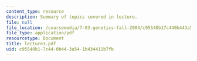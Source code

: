 ```yaml
---
content_type: resource
description: Summary of topics covered in lecture.
file: null
file_location: /coursemedia/7-03-genetics-fall-2004/c95540b17c440b443a541b434411b7fb_lecture3.pdf
file_type: application/pdf
resourcetype: Document
title: lecture3.pdf
uid: c95540b1-7c44-0b44-3a54-1b434411b7fb
---
```

